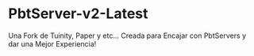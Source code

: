 # PbtServer-v2-Latest
Una Fork de Tuinity, Paper y etc... Creada para Encajar con PbtServers y dar una Mejor Experiencia!